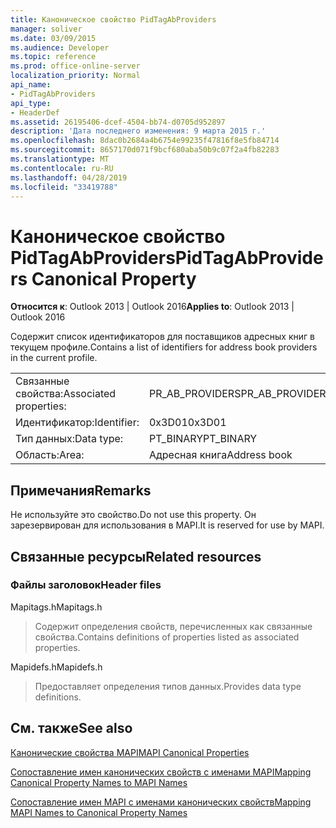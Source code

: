```yaml
---
title: Каноническое свойство PidTagAbProviders
manager: soliver
ms.date: 03/09/2015
ms.audience: Developer
ms.topic: reference
ms.prod: office-online-server
localization_priority: Normal
api_name:
- PidTagAbProviders
api_type:
- HeaderDef
ms.assetid: 26195406-dcef-4504-bb74-d0705d952897
description: 'Дата последнего изменения: 9 марта 2015 г.'
ms.openlocfilehash: 8dac0b2684a4b6754e99235f47816f8e5fb84714
ms.sourcegitcommit: 8657170d071f9bcf680aba50b9c07f2a4fb82283
ms.translationtype: MT
ms.contentlocale: ru-RU
ms.lasthandoff: 04/28/2019
ms.locfileid: "33419788"
---
```

# <a name="pidtagabproviders-canonical-property"></a><span data-ttu-id="37df4-103">Каноническое свойство PidTagAbProviders</span><span class="sxs-lookup"><span data-stu-id="37df4-103">PidTagAbProviders Canonical Property</span></span>

  
  
<span data-ttu-id="37df4-104">**Относится к**: Outlook 2013 | Outlook 2016</span><span class="sxs-lookup"><span data-stu-id="37df4-104">**Applies to**: Outlook 2013 | Outlook 2016</span></span> 
  
<span data-ttu-id="37df4-105">Содержит список идентификаторов для поставщиков адресных книг в текущем профиле.</span><span class="sxs-lookup"><span data-stu-id="37df4-105">Contains a list of identifiers for address book providers in the current profile.</span></span> 
  
|||
|:-----|:-----|
|<span data-ttu-id="37df4-106">Связанные свойства:</span><span class="sxs-lookup"><span data-stu-id="37df4-106">Associated properties:</span></span>  <br/> |<span data-ttu-id="37df4-107">PR_AB_PROVIDERS</span><span class="sxs-lookup"><span data-stu-id="37df4-107">PR_AB_PROVIDERS</span></span>  <br/> |
|<span data-ttu-id="37df4-108">Идентификатор:</span><span class="sxs-lookup"><span data-stu-id="37df4-108">Identifier:</span></span>  <br/> |<span data-ttu-id="37df4-109">0x3D01</span><span class="sxs-lookup"><span data-stu-id="37df4-109">0x3D01</span></span>  <br/> |
|<span data-ttu-id="37df4-110">Тип данных:</span><span class="sxs-lookup"><span data-stu-id="37df4-110">Data type:</span></span>  <br/> |<span data-ttu-id="37df4-111">PT_BINARY</span><span class="sxs-lookup"><span data-stu-id="37df4-111">PT_BINARY</span></span>  <br/> |
|<span data-ttu-id="37df4-112">Область:</span><span class="sxs-lookup"><span data-stu-id="37df4-112">Area:</span></span>  <br/> |<span data-ttu-id="37df4-113">Адресная книга</span><span class="sxs-lookup"><span data-stu-id="37df4-113">Address book</span></span>  <br/> |
   
## <a name="remarks"></a><span data-ttu-id="37df4-114">Примечания</span><span class="sxs-lookup"><span data-stu-id="37df4-114">Remarks</span></span>

<span data-ttu-id="37df4-115">Не используйте это свойство.</span><span class="sxs-lookup"><span data-stu-id="37df4-115">Do not use this property.</span></span> <span data-ttu-id="37df4-116">Он зарезервирован для использования в MAPI.</span><span class="sxs-lookup"><span data-stu-id="37df4-116">It is reserved for use by MAPI.</span></span>
  
## <a name="related-resources"></a><span data-ttu-id="37df4-117">Связанные ресурсы</span><span class="sxs-lookup"><span data-stu-id="37df4-117">Related resources</span></span>

### <a name="header-files"></a><span data-ttu-id="37df4-118">Файлы заголовок</span><span class="sxs-lookup"><span data-stu-id="37df4-118">Header files</span></span>

<span data-ttu-id="37df4-119">Mapitags.h</span><span class="sxs-lookup"><span data-stu-id="37df4-119">Mapitags.h</span></span>
  
> <span data-ttu-id="37df4-120">Содержит определения свойств, перечисленных как связанные свойства.</span><span class="sxs-lookup"><span data-stu-id="37df4-120">Contains definitions of properties listed as associated properties.</span></span>
    
<span data-ttu-id="37df4-121">Mapidefs.h</span><span class="sxs-lookup"><span data-stu-id="37df4-121">Mapidefs.h</span></span>
  
> <span data-ttu-id="37df4-122">Предоставляет определения типов данных.</span><span class="sxs-lookup"><span data-stu-id="37df4-122">Provides data type definitions.</span></span>
    
## <a name="see-also"></a><span data-ttu-id="37df4-123">См. также</span><span class="sxs-lookup"><span data-stu-id="37df4-123">See also</span></span>



[<span data-ttu-id="37df4-124">Канонические свойства MAPI</span><span class="sxs-lookup"><span data-stu-id="37df4-124">MAPI Canonical Properties</span></span>](mapi-canonical-properties.md)
  
[<span data-ttu-id="37df4-125">Сопоставление имен канонических свойств с именами MAPI</span><span class="sxs-lookup"><span data-stu-id="37df4-125">Mapping Canonical Property Names to MAPI Names</span></span>](mapping-canonical-property-names-to-mapi-names.md)
  
[<span data-ttu-id="37df4-126">Сопоставление имен MAPI с именами канонических свойств</span><span class="sxs-lookup"><span data-stu-id="37df4-126">Mapping MAPI Names to Canonical Property Names</span></span>](mapping-mapi-names-to-canonical-property-names.md)

